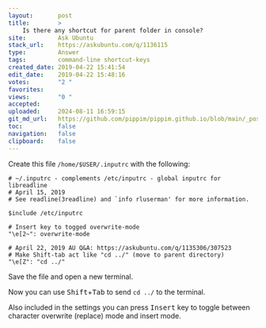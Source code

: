 ```yaml
---
layout:       post
title:        >
    Is there any shortcut for parent folder in console?
site:         Ask Ubuntu
stack_url:    https://askubuntu.com/q/1136115
type:         Answer
tags:         command-line shortcut-keys
created_date: 2019-04-22 15:41:54
edit_date:    2019-04-22 15:48:16
votes:        "2 "
favorites:    
views:        "0 "
accepted:     
uploaded:     2024-08-11 16:59:15
git_md_url:   https://github.com/pippim/pippim.github.io/blob/main/_posts/2019/2019-04-22-Is-there-any-shortcut-for-parent-folder-in-console_.md
toc:          false
navigation:   false
clipboard:    false
---
```


Create this file `/home/$USER/.inputrc` with the following:

``` 
# ~/.inputrc - complements /etc/inputrc - global inputrc for libreadline
# April 15, 2019
# See readline(3readline) and `info rluserman' for more information.

$include /etc/inputrc

# Insert key to togged overwrite-mode
"\e[2~": overwrite-mode

# April 22, 2019 AU Q&A: https://askubuntu.com/q/1135306/307523
# Make Shift-tab act like "cd ../" (move to parent directory)
"\e[Z": "cd ../"
```

Save the file and open a new terminal.

Now you can use <kbd>Shift</kbd>+<kbd>Tab</kbd> to send `cd ../` to the terminal.

Also included in the settings you can press <kbd>Insert</kbd> key to toggle between character overwrite (replace) mode and insert mode.
